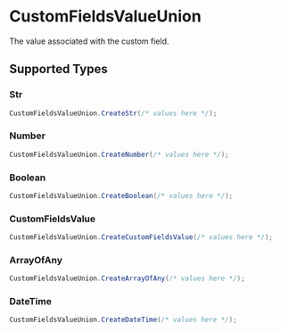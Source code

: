 # CustomFieldsValueUnion

The value associated with the custom field.


## Supported Types

### Str

```csharp
CustomFieldsValueUnion.CreateStr(/* values here */);
```

### Number

```csharp
CustomFieldsValueUnion.CreateNumber(/* values here */);
```

### Boolean

```csharp
CustomFieldsValueUnion.CreateBoolean(/* values here */);
```

### CustomFieldsValue

```csharp
CustomFieldsValueUnion.CreateCustomFieldsValue(/* values here */);
```

### ArrayOfAny

```csharp
CustomFieldsValueUnion.CreateArrayOfAny(/* values here */);
```

### DateTime

```csharp
CustomFieldsValueUnion.CreateDateTime(/* values here */);
```
